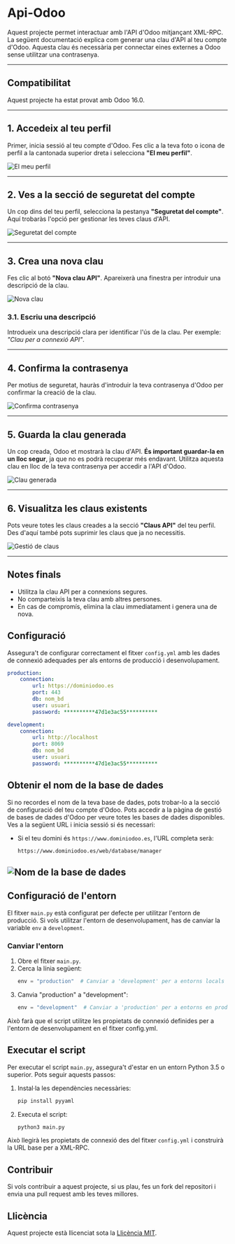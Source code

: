 # Api-Odoo

Aquest projecte permet interactuar amb l'API d'Odoo mitjançant XML-RPC. La següent documentació explica com generar una clau d'API al teu compte d'Odoo. Aquesta clau és necessària per connectar eines externes a Odoo sense utilitzar una contrasenya.

---

## Compatibilitat

Aquest projecte ha estat provat amb Odoo 16.0.

---

## 1. Accedeix al teu perfil
Primer, inicia sessió al teu compte d'Odoo. Fes clic a la teva foto o icona de perfil a la cantonada superior dreta i selecciona **"El meu perfil"**.

![El meu perfil](img/elmeuperfil.png)

---

## 2. Ves a la secció de seguretat del compte
Un cop dins del teu perfil, selecciona la pestanya **"Seguretat del compte"**. Aquí trobaràs l'opció per gestionar les teves claus d'API.

![Seguretat del compte](img/seguretat.png)

---

## 3. Crea una nova clau
Fes clic al botó **"Nova clau API"**. Apareixerà una finestra per introduir una descripció de la clau.

![Nova clau](img/NomClau.png)

### 3.1. Escriu una descripció
Introdueix una descripció clara per identificar l'ús de la clau. Per exemple: *"Clau per a connexió API"*.

---

## 4. Confirma la contrasenya
Per motius de seguretat, hauràs d'introduir la teva contrasenya d'Odoo per confirmar la creació de la clau.

![Confirma contrasenya](img/password.png)

---

## 5. Guarda la clau generada
Un cop creada, Odoo et mostrarà la clau d'API. **És important guardar-la en un lloc segur**, ja que no es podrà recuperar més endavant. Utilitza aquesta clau en lloc de la teva contrasenya per accedir a l'API d'Odoo.

![Clau generada](img/NovaClauCreada.png)

---

## 6. Visualitza les claus existents
Pots veure totes les claus creades a la secció **"Claus API"** del teu perfil. Des d'aquí també pots suprimir les claus que ja no necessitis.

![Gestió de claus](img/clausAPi.png)

---

## Notes finals
- Utilitza la clau API per a connexions segures.
- No comparteixis la teva clau amb altres persones.
- En cas de compromís, elimina la clau immediatament i genera una de nova.


## Configuració

Assegura't de configurar correctament el fitxer `config.yml` amb les dades de connexió adequades per als entorns de producció i desenvolupament.
```yaml
production:    
    connection:
        url: https://dominiodoo.es
        port: 443
        db: nom_bd
        user: usuari
        password: **********47d1e3ac55**********

development:    
    connection:
        url: http://localhost
        port: 8069
        db: nom_bd
        user: usuari
        password: **********47d1e3ac55**********
```
## Obtenir el nom de la base de dades

Si no recordes el nom de la teva base de dades, pots trobar-lo a la secció de configuració del teu compte d'Odoo. Pots accedir a la pàgina de gestió de bases de dades d'Odoo per veure totes les bases de dades disponibles. Ves a la següent URL i inicia sessió si és necessari:

- Si el teu domini és `https://www.dominiodoo.es`, l'URL completa serà:
  ```plaintext
  https://www.dominiodoo.es/web/database/manager
  ```
![Nom de la base de dades](img/basededades.png)
---

## Configuració de l'entorn

El fitxer `main.py` està configurat per defecte per utilitzar l'entorn de producció. Si vols utilitzar l'entorn de desenvolupament, has de canviar la variable `env` a `development`.

### Canviar l'entorn

1. Obre el fitxer `main.py`.
2. Cerca la línia següent:
   ```python
   env = "production"  # Canviar a 'development' per a entorns locals
   ```
3. Canvia "production" a "development": 
   ```python
   env = "development"  # Canviar a 'production' per a entorns en producció
   ```
Això farà que el script utilitze les propietats de connexió definides per a l'entorn de desenvolupament en el fitxer config.yml.

## Executar el script

Per executar el script `main.py`, assegura't d'estar en un entorn Python 3.5 o superior. Pots seguir aquests passos:

1. Instal·la les dependències necessàries:
   ```sh
   pip install pyyaml
   ```
2. Executa el script:
   ```sh
   python3 main.py
   ```

Això llegirà les propietats de connexió des del fitxer `config.yml` i construirà la URL base per a XML-RPC.

## Contribuir

Si vols contribuir a aquest projecte, si us plau, fes un fork del repositori i envia una pull request amb les teves millores.

## Llicència

Aquest projecte està llicenciat sota la [Llicència MIT](LICENSE).